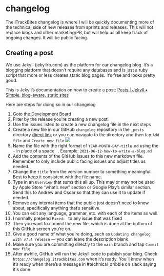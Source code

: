 # changelog

The iTrackBites changelog is where I will be quickly documenting more of the technical side of new releases from sprints and releases. This will not replace blogs and other marketing/PR, but will help us all keep track of ongoing changes. It will be public facing.

## Creating a post
We use Jekyll (jekyllrb.com) as the platform for our changelog blog. It’s a blogging platform that doesn’t require any databases and is just a ruby script that more or less creates static blog pages. It’s free and looks pretty good.

This is Jekyll’s documentation on how to create a post:
[Posts | Jekyll • Simple, blog-aware, static sites](https://jekyllrb.com/docs/posts/)

Here are steps for doing so in our changelog

1. Goto the [Development Board](https://github.com/orgs/sunshinehealthstudios/projects/15)
2. Filter by the release you're creating a new post.
3. Use the issues listed to create a new changelog file in the next steps
5. Create a new file in our GitHub `changelog` repository in the `_posts` directory [direct link](https://github.com/sunshinehealthstudios/changelog/new/main/_posts) or you can navigate to the directory and then tap `Add file` and `Create new file`
![](Screen%20Shot%202021-06-18%20at%202.56.58%20PM.png)
6. Name the file with the right format of `YEAR-MONTH-DAY-title.md` using the `-` in place of a space ` `. 
Example: `2021-06-12-how-to-write-a-blog.md`
7. Add the contents of the GitHub Issues to this new markdown file. Remember to only include public facing issues and adjust titles as needed.
8. Change the `title` from the version number to something meaningful. Best to keep it consistent with the file name.
9. Type in an `Overview` that sums this all up. This may or may not be used by Apple Store “what’s new” section or Google Play’s similar section. Send this to Andrew and Oscar so that they can use it to update if needed.
10. Remove any internal items that the public just doesn’t need to know about, specifically anything that’s sensitive.
11. You can edit any language, grammar, etc. with each of the items as well.
12. I normally prepend  `Fixed: `  to any issue that was fixed
13. Then you want to commit the new file, which is done at the bottom of this GitHub screen you’re on.
14. Give a good name of what you’re doing, such as `Updating changelog with v7.4 release` — you can leave the description blank
15. Make sure you are committing directly to the `main` branch and tap `Commit new file`
16. After awhile, GitHub will run the Jekyll code to publish your blog. Check `https://changelog.itrackbites.com` when it’s ready. You’ll know when it’s ready when there’s a message in #technical_dribble on slack saying it's done.
